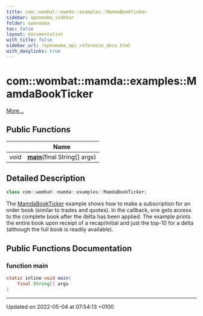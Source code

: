 ```yaml
---
title: com::wombat::mamda::examples::MamdaBookTicker
sidebar: openmama_sidebar
folder: openmama
toc: false
layout: documentation
with_title: false
sidebar_url: /openmama_api_reference_docs.html
with_doxylinks: true
---
```


# com::wombat::mamda::examples::MamdaBookTicker



 [More...](#detailed-description)

## Public Functions

|                | Name           |
| -------------- | -------------- |
| void | **[main](classcom_1_1wombat_1_1mamda_1_1examples_1_1MamdaBookTicker.html#function-main)**(final String[] args) |

## Detailed Description

```java
class com::wombat::mamda::examples::MamdaBookTicker;
```


The [MamdaBookTicker](classcom_1_1wombat_1_1mamda_1_1examples_1_1MamdaBookTicker.html) example shows how to make a subscription for an order book (similar to trades and quotes). In the callback, one gets access to the complete book after the delta has been applied. The example prints the entire book upon receipt of a recap/initial and just the top-10 for a delta (although the full book is readily available). 

## Public Functions Documentation

### function main

```java
static inline void main(
    final String[] args
)
```


-------------------------------

Updated on 2022-05-04 at 07:54:13 +0100